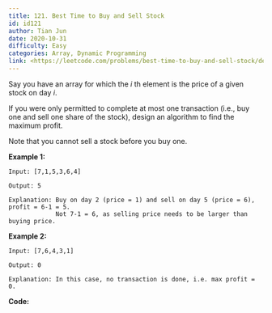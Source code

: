 ```yaml
---
title: 121. Best Time to Buy and Sell Stock
id: id121
author: Tian Jun
date: 2020-10-31
difficulty: Easy
categories: Array, Dynamic Programming
link: <https://leetcode.com/problems/best-time-to-buy-and-sell-stock/description/>
---
```


Say you have an array for which the _i_ th element is the price of a given
stock on day _i_.

If you were only permitted to complete at most one transaction (i.e., buy one
and sell one share of the stock), design an algorithm to find the maximum
profit.

Note that you cannot sell a stock before you buy one.

**Example 1:**
            
	Input: [7,1,5,3,6,4]    
	Output: 5    
	Explanation: Buy on day 2 (price = 1) and sell on day 5 (price = 6), profit = 6-1 = 5.                 Not 7-1 = 6, as selling price needs to be larger than buying price.    

**Example 2:**
            
	Input: [7,6,4,3,1]    
	Output: 0    
	Explanation: In this case, no transaction is done, i.e. max profit = 0.    


**Code:**
